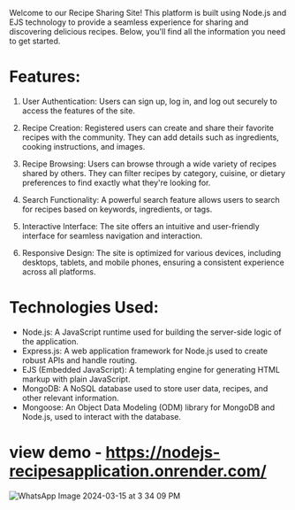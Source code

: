 Welcome to our Recipe Sharing Site! This platform is built using Node.js and EJS technology to provide a seamless experience for sharing and discovering delicious recipes. Below, you'll find all the information you need to get started.

# Features:
1) User Authentication: Users can sign up, log in, and log out securely to access the features of the site.

2) Recipe Creation: Registered users can create and share their favorite recipes with the community. They can add details such as ingredients, cooking instructions, and images.

3) Recipe Browsing: Users can browse through a wide variety of recipes shared by others. They can filter recipes by category, cuisine, or dietary preferences to find exactly what they're looking for.

4) Search Functionality: A powerful search feature allows users to search for recipes based on keywords, ingredients, or tags.

5) Interactive Interface: The site offers an intuitive and user-friendly interface for seamless navigation and interaction.

6) Responsive Design: The site is optimized for various devices, including desktops, tablets, and mobile phones, ensuring a consistent experience across all platforms.

# Technologies Used:

- Node.js: A JavaScript runtime used for building the server-side logic of the application.
- Express.js: A web application framework for Node.js used to create robust APIs and handle routing.
- EJS (Embedded JavaScript): A templating engine for generating HTML markup with plain JavaScript.
- MongoDB: A NoSQL database used to store user data, recipes, and other relevant information.
- Mongoose: An Object Data Modeling (ODM) library for MongoDB and Node.js, used to interact with the database.

# view demo - https://nodejs-recipesapplication.onrender.com/

![WhatsApp Image 2024-03-15 at 3 34 09 PM](https://github.com/YashDhumke/Nodejs_RecipesApplication/assets/89930129/2c0d9a03-75ba-405d-a5a3-8174a5f30772)
